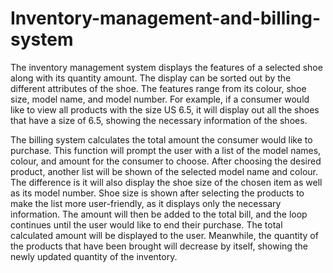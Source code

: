 # Inventory-management-and-billing-system
The inventory management system displays the features of a selected shoe along with its quantity amount. The display can be sorted out by the different attributes of the shoe. The features range from its colour, shoe size, model name, and model number. For example, if a consumer would like to view all products with the size US 6.5, it will display out all the shoes that have a size of 6.5, showing the necessary information of the shoes. 

The billing system calculates the total amount the consumer would like to purchase. This function will prompt the user with a list of the model names, colour, and amount for the consumer to choose. After choosing the desired product, another list will be shown of the selected model name and colour. The difference is it will also display the shoe size of the chosen item as well as its model number. Shoe size is shown after selecting the products to make the list more user-friendly, as it displays only the necessary information. The amount will then be added to the total bill, and the loop continues until the user would like to end their purchase. The total calculated amount will be displayed to the user. Meanwhile, the quantity of the products that have been brought will decrease by itself, showing the newly updated quantity of the inventory.

